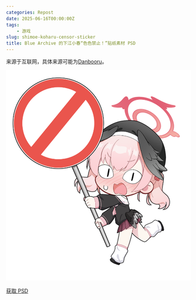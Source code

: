 ```yaml
---
categories: Repost
date: 2025-06-16T00:00:00Z
tags:
    - 游戏
slug: shimoe-koharu-censor-sticker
title: Blue Archive 的下江小春“色色禁止！”贴纸素材 PSD
---
```


来源于互联网，具体来源可能为[Danbooru](https://danbooru.donmai.us/posts/7383753)。

![小春 色色禁止！](小春%20色色禁止！.png)

[获取 PSD](小春%20色色禁止！.psd)
